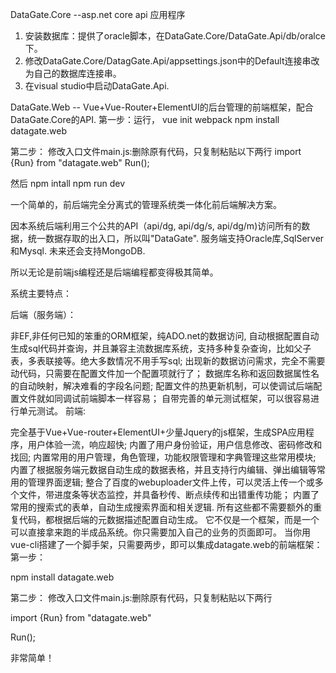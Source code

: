 DataGate.Core --asp.net core api 应用程序
1. 安装数据库：提供了oracle脚本，在DataGate.Core/DataGate.Api/db/oralce下。
2. 修改DataGate.Core/DatagGate.Api/appsettings.json中的Default连接串改为自己的数据库连接串。
3. 在visual studio中启动DataGate.Api.

DataGate.Web -- Vue+Vue-Router+ElementUI的后台管理的前端框架，配合DataGate.Core的API.
第一步：运行，
vue init webpack
npm install datagate.web

第二步： 修改入口文件main.js:删除原有代码，只复制粘贴以下两行
import {Run} from "datagate.web"
Run();
 
然后
npm intall
npm run dev

一个简单的，前后端完全分离式的管理系统类一体化前后端解决方案。

因本系统后端利用三个公共的API（api/dg, api/dg/s, api/dg/m)访问所有的数据，统一数据存取的出入口，所以叫"DataGate". 服务端支持Oracle库,SqlServer和Mysql. 未来还会支持MongoDB.

所以无论是前端js编程还是后端编程都变得极其简单。

系统主要特点：

后端（服务端）：

非EF,非任何已知的笨重的ORM框架，纯ADO.net的数据访问, 自动根据配置自动生成sql代码并查询，并且兼容主流数据库系统，支持多种复杂查询，比如父子表，多表联接等。绝大多数情况不用手写sql;
出现新的数据访问需求，完全不需要动代码，只需要在配置文件加一个配置项就行了；
数据库名称和返回数据属性名的自动映射，解决难看的字段名问题;
配置文件的热更新机制，可以使调试后端配置文件就如同调试前端脚本一样容易；
自带完善的单元测试框架，可以很容易进行单元测试。
前端:

完全基于Vue+Vue-router+ElementUI+少量Jquery的js框架，生成SPA应用程序，用户体验一流，响应超快;
内置了用户身份验证，用户信息修改、密码修改和找回;
内置常用的用户管理，角色管理，功能权限管理和字典管理这些常用模块;
内置了根据服务端元数据自动生成的数据表格，并且支持行内编辑、弹出编辑等常用的管理界面逻辑;
整合了百度的webuploader文件上传，可以灵活上传一个或多个文件，带进度条等状态监控，并具备秒传、断点续传和出错重传功能；
内置了常用的搜索式的表单，自动生成搜索界面和相关逻辑. 所有这些都不需要额外的重复代码，都根据后端的元数据描述配置自动生成。
它不仅是一个框架，而是一个可以直接拿来跑的半成品系统。你只需要加入自己的业务的页面即可。 当你用vue-cli搭建了一个脚手架，只需要两步，即可以集成datagate.web的前端框架： 第一步：

npm install datagate.web

第二步： 修改入口文件main.js:删除原有代码，只复制粘贴以下两行

import {Run} from "datagate.web"

Run();

非常简单！
